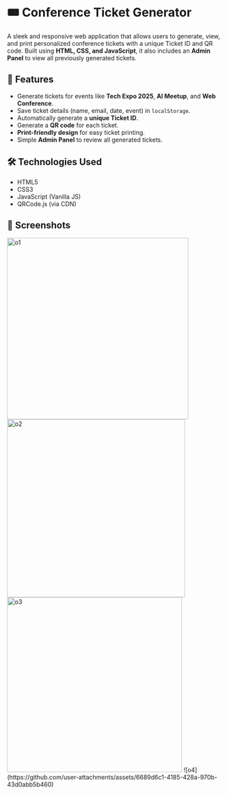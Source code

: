 # 🎟️ Conference Ticket Generator

A sleek and responsive web application that allows users to generate, view, and print personalized conference tickets with a unique Ticket ID and QR code. Built using **HTML, CSS, and JavaScript**, it also includes an **Admin Panel** to view all previously generated tickets.

## 🚀 Features

- Generate tickets for events like **Tech Expo 2025**, **AI Meetup**, and **Web Conference**.
- Save ticket details (name, email, date, event) in `localStorage`.
- Automatically generate a **unique Ticket ID**.
- Generate a **QR code** for each ticket.
- **Print-friendly design** for easy ticket printing.
- Simple **Admin Panel** to review all generated tickets.

## 🛠️ Technologies Used

- HTML5
- CSS3
- JavaScript (Vanilla JS)
- QRCode.js (via CDN)

## 📸 Screenshots

<img width="424" alt="o1" src="https://github.com/user-attachments/assets/c89e550b-3cfb-4dcb-ac77-f6324595aebd" />
<img width="416" alt="o2" src="https://github.com/user-attachments/assets/7cead301-06a7-4185-8026-78861cb2d31e" />
<img width="409" alt="o3" src="https://github.com/user-attachments/assets/66dff12e-d16c-4eab-a360-d61b8f61f0cd" />
![o4](https://github.com/user-attachments/assets/6689d6c1-4185-428a-970b-43d0abb5b460)


